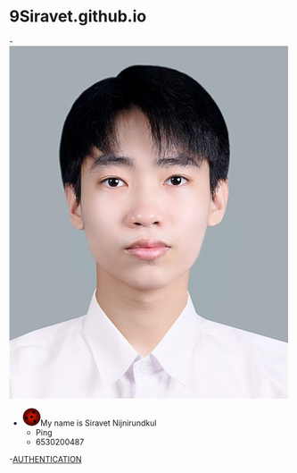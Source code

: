 # 9Siravet.github.io
-![siravet](siravet.jpg)
- ![resized_emoji](resized_emoji.png)My name is Siravet Nijnirundkul
  - Ping
  - 6530200487
 


-[AUTHENTICATION](authentication)
